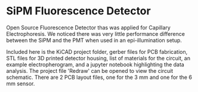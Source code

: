 # SiPM Fluorescence Detector
Open Source Fluorescence Detector thas was applied for Capillary Electrophoresis. We noticed there was very little performance difference between the SiPM and the PMT when used in an epi-illumination setup. 

Included here is the KiCAD project folder, gerber files for PCB fabrication, STL files for 3D printed detector housing, list of materials for the circuit, an example electropherogram, and a jupyter notebook highlighting the data analysis. The project file 'Redraw' can be opened to view the circuit schematic. There are 2 PCB layout files, one for the 3 mm and one for the 6 mm sensor. 



